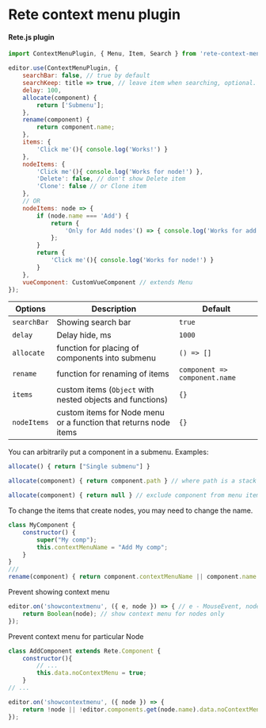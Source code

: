 Rete context menu plugin
====
#### Rete.js plugin

```js
import ContextMenuPlugin, { Menu, Item, Search } from 'rete-context-menu-plugin';

editor.use(ContextMenuPlugin, {
    searchBar: false, // true by default
    searchKeep: title => true, // leave item when searching, optional. For example, title => ['Refresh'].includes(title)
    delay: 100,
    allocate(component) {
        return ['Submenu'];
    },
    rename(component) {
        return component.name;
    },
    items: {
        'Click me'(){ console.log('Works!') }
    },
    nodeItems: {
        'Click me'(){ console.log('Works for node!') },
        'Delete': false, // don't show Delete item
        'Clone': false // or Clone item
    },
    // OR
    nodeItems: node => {
        if (node.name === 'Add') {
            return {
                'Only for Add nodes'() => { console.log('Works for add node!') },
            };
        }
        return { 
            'Click me'(){ console.log('Works for node!') }
        }
    },
    vueComponent: CustomVueComponent // extends Menu
});
```
| Options | Description | Default |
|-|-|-|
| `searchBar` | Showing search bar | `true`
| `delay` | Delay hide, ms | `1000`
| `allocate` | function for placing of components into submenu | `() => []`
| `rename` | function for renaming of items| `component => component.name`
| `items` | custom items (`Object` with nested objects and functions) | `{}`
| `nodeItems` | custom items for Node menu or a function that returns node items | `{}`


You can arbitrarily put a component in a submenu. Examples: 

```js
allocate() { return ["Single submenu"] }
```

```js
allocate(component) { return component.path } // where path is a stack of menu for every component
```


```js
allocate(component) { return null } // exclude component from menu items
```

To change the items that create nodes, you may need to change the name.

```js
class MyComponent {
    constructor() {
        super("My comp");
        this.contextMenuName = "Add My comp";
    }
}
///
rename(component) { return component.contextMenuName || component.name }
```

Prevent showing context menu

```js
editor.on('showcontextmenu', ({ e, node }) => { // e - MouseEvent, node - Node instance or null
    return Boolean(node); // show context menu for nodes only
});
```
Prevent context menu for particular Node

```js
class AddComponent extends Rete.Component {
    constructor(){
        // ...
        this.data.noContextMenu = true;
    }
// ...

editor.on('showcontextmenu', ({ node }) => {
    return !node || !editor.components.get(node.name).data.noContextMenu;
});
```